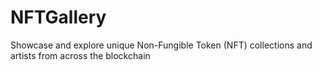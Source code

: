# NFTGallery
Showcase and explore unique Non-Fungible Token (NFT) collections and artists from across the blockchain
